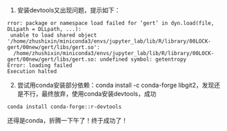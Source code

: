 1. 安装devtools又出现问题，提示如下：

```
rror: package or namespace load failed for ‘gert’ in dyn.load(file, DLLpath = DLLpath, ...):
 unable to load shared object '/home/zhushixin/miniconda3/envs/jupyter_lab/lib/R/library/00LOCK-gert/00new/gert/libs/gert.so':
  /home/zhushixin/miniconda3/envs/jupyter_lab/lib/R/library/00LOCK-gert/00new/gert/libs/gert.so: undefined symbol: getentropy
Error: loading failed
Execution halted
```

2. 尝试用conda安装部分依赖：conda install -c conda-forge libgit2，发现还是不行，最终放弃，使用conda安装devtools，成功

```shell
conda install conda-forge::r-devtools    
```

还得是conda，折腾一下午了！终于成功了！

